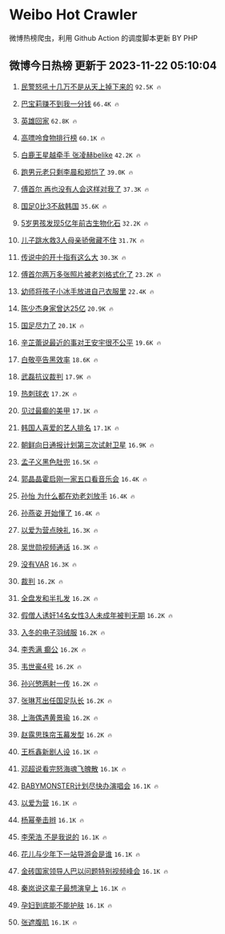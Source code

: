 # Weibo Hot Crawler 



微博热榜爬虫，利用 Github Action 的调度脚本更新 BY PHP 


## 微博今日热榜 更新于 2023-11-22 05:10:04 
1. [民警怒吼十几万不是从天上掉下来的](https://s.weibo.com/weibo?q=%23%E6%B0%91%E8%AD%A6%E6%80%92%E5%90%BC%E5%8D%81%E5%87%A0%E4%B8%87%E4%B8%8D%E6%98%AF%E4%BB%8E%E5%A4%A9%E4%B8%8A%E6%8E%89%E4%B8%8B%E6%9D%A5%E7%9A%84%23&t=31&band_rank=1&Refer=top) `92.5K 🔥` 

1. [巴宝莉赚不到我一分钱](https://s.weibo.com/weibo?q=%E5%B7%B4%E5%AE%9D%E8%8E%89%E8%B5%9A%E4%B8%8D%E5%88%B0%E6%88%91%E4%B8%80%E5%88%86%E9%92%B1&t=31&band_rank=2&Refer=top) `66.4K 🔥` 

1. [英雄回家](https://s.weibo.com/weibo?q=%23%E8%8B%B1%E9%9B%84%E5%9B%9E%E5%AE%B6%23&t=31&band_rank=3&Refer=top) `62.8K 🔥` 

1. [高嘌呤食物排行榜](https://s.weibo.com/weibo?q=%E9%AB%98%E5%98%8C%E5%91%A4%E9%A3%9F%E7%89%A9%E6%8E%92%E8%A1%8C%E6%A6%9C&t=31&band_rank=4&Refer=top) `60.1K 🔥` 

1. [白鹿王星越牵手 张凌赫belike](https://s.weibo.com/weibo?q=%E7%99%BD%E9%B9%BF%E7%8E%8B%E6%98%9F%E8%B6%8A%E7%89%B5%E6%89%8B%20%E5%BC%A0%E5%87%8C%E8%B5%ABbelike&t=31&band_rank=5&Refer=top) `42.2K 🔥` 

1. [跑男元老只剩李晨和郑恺了](https://s.weibo.com/weibo?q=%23%E8%B7%91%E7%94%B7%E5%85%83%E8%80%81%E5%8F%AA%E5%89%A9%E6%9D%8E%E6%99%A8%E5%92%8C%E9%83%91%E6%81%BA%E4%BA%86%23&t=31&band_rank=6&Refer=top) `39.0K 🔥` 

1. [傅首尔 再也没有人会这样对我了](https://s.weibo.com/weibo?q=%E5%82%85%E9%A6%96%E5%B0%94%20%E5%86%8D%E4%B9%9F%E6%B2%A1%E6%9C%89%E4%BA%BA%E4%BC%9A%E8%BF%99%E6%A0%B7%E5%AF%B9%E6%88%91%E4%BA%86&t=31&band_rank=7&Refer=top) `37.3K 🔥` 

1. [国足0比3不敌韩国](https://s.weibo.com/weibo?q=%E5%9B%BD%E8%B6%B30%E6%AF%943%E4%B8%8D%E6%95%8C%E9%9F%A9%E5%9B%BD&t=31&band_rank=8&Refer=top) `35.6K 🔥` 

1. [5岁男孩发现5亿年前古生物化石](https://s.weibo.com/weibo?q=%235%E5%B2%81%E7%94%B7%E5%AD%A9%E5%8F%91%E7%8E%B05%E4%BA%BF%E5%B9%B4%E5%89%8D%E5%8F%A4%E7%94%9F%E7%89%A9%E5%8C%96%E7%9F%B3%23&t=31&band_rank=9&Refer=top) `32.2K 🔥` 

1. [儿子跳水救3人母亲骄傲藏不住](https://s.weibo.com/weibo?q=%23%E5%84%BF%E5%AD%90%E8%B7%B3%E6%B0%B4%E6%95%913%E4%BA%BA%E6%AF%8D%E4%BA%B2%E9%AA%84%E5%82%B2%E8%97%8F%E4%B8%8D%E4%BD%8F%23&t=31&band_rank=10&Refer=top) `31.7K 🔥` 

1. [传说中的开十指有这么大](https://s.weibo.com/weibo?q=%E4%BC%A0%E8%AF%B4%E4%B8%AD%E7%9A%84%E5%BC%80%E5%8D%81%E6%8C%87%E6%9C%89%E8%BF%99%E4%B9%88%E5%A4%A7&t=31&band_rank=11&Refer=top) `30.3K 🔥` 

1. [傅首尔两万多张照片被老刘格式化了](https://s.weibo.com/weibo?q=%23%E5%82%85%E9%A6%96%E5%B0%94%E4%B8%A4%E4%B8%87%E5%A4%9A%E5%BC%A0%E7%85%A7%E7%89%87%E8%A2%AB%E8%80%81%E5%88%98%E6%A0%BC%E5%BC%8F%E5%8C%96%E4%BA%86%23&t=31&band_rank=12&Refer=top) `23.2K 🔥` 

1. [幼师将孩子小冰手放进自己衣服里](https://s.weibo.com/weibo?q=%23%E5%B9%BC%E5%B8%88%E5%B0%86%E5%AD%A9%E5%AD%90%E5%B0%8F%E5%86%B0%E6%89%8B%E6%94%BE%E8%BF%9B%E8%87%AA%E5%B7%B1%E8%A1%A3%E6%9C%8D%E9%87%8C%23&t=31&band_rank=13&Refer=top) `22.4K 🔥` 

1. [陈少杰身家曾达25亿](https://s.weibo.com/weibo?q=%23%E9%99%88%E5%B0%91%E6%9D%B0%E8%BA%AB%E5%AE%B6%E6%9B%BE%E8%BE%BE25%E4%BA%BF%23&t=31&band_rank=14&Refer=top) `20.9K 🔥` 

1. [国足尽力了](https://s.weibo.com/weibo?q=%23%E5%9B%BD%E8%B6%B3%E5%B0%BD%E5%8A%9B%E4%BA%86%23&t=31&band_rank=15&Refer=top) `20.1K 🔥` 

1. [辛芷蕾说最近的事对王安宇很不公平](https://s.weibo.com/weibo?q=%23%E8%BE%9B%E8%8A%B7%E8%95%BE%E8%AF%B4%E6%9C%80%E8%BF%91%E7%9A%84%E4%BA%8B%E5%AF%B9%E7%8E%8B%E5%AE%89%E5%AE%87%E5%BE%88%E4%B8%8D%E5%85%AC%E5%B9%B3%23&t=31&band_rank=16&Refer=top) `19.6K 🔥` 

1. [白敬亭告黑效率](https://s.weibo.com/weibo?q=%23%E7%99%BD%E6%95%AC%E4%BA%AD%E5%91%8A%E9%BB%91%E6%95%88%E7%8E%87%23&t=31&band_rank=17&Refer=top) `18.6K 🔥` 

1. [武磊抗议裁判](https://s.weibo.com/weibo?q=%23%E6%AD%A6%E7%A3%8A%E6%8A%97%E8%AE%AE%E8%A3%81%E5%88%A4%23&t=31&band_rank=18&Refer=top) `17.9K 🔥` 

1. [热刺球衣](https://s.weibo.com/weibo?q=%E7%83%AD%E5%88%BA%E7%90%83%E8%A1%A3&t=31&band_rank=19&Refer=top) `17.2K 🔥` 

1. [见过最癫的美甲](https://s.weibo.com/weibo?q=%E8%A7%81%E8%BF%87%E6%9C%80%E7%99%AB%E7%9A%84%E7%BE%8E%E7%94%B2&t=31&band_rank=20&Refer=top) `17.1K 🔥` 

1. [韩国人喜爱的艺人排名](https://s.weibo.com/weibo?q=%23%E9%9F%A9%E5%9B%BD%E4%BA%BA%E5%96%9C%E7%88%B1%E7%9A%84%E8%89%BA%E4%BA%BA%E6%8E%92%E5%90%8D%23&t=31&band_rank=21&Refer=top) `17.1K 🔥` 

1. [朝鲜向日通报计划第三次试射卫星](https://s.weibo.com/weibo?q=%23%E6%9C%9D%E9%B2%9C%E5%90%91%E6%97%A5%E9%80%9A%E6%8A%A5%E8%AE%A1%E5%88%92%E7%AC%AC%E4%B8%89%E6%AC%A1%E8%AF%95%E5%B0%84%E5%8D%AB%E6%98%9F%23&t=31&band_rank=22&Refer=top) `16.9K 🔥` 

1. [孟子义黑色肚兜](https://s.weibo.com/weibo?q=%23%E5%AD%9F%E5%AD%90%E4%B9%89%E9%BB%91%E8%89%B2%E8%82%9A%E5%85%9C%23&t=31&band_rank=23&Refer=top) `16.5K 🔥` 

1. [郭晶晶霍启刚一家五口看音乐会](https://s.weibo.com/weibo?q=%23%E9%83%AD%E6%99%B6%E6%99%B6%E9%9C%8D%E5%90%AF%E5%88%9A%E4%B8%80%E5%AE%B6%E4%BA%94%E5%8F%A3%E7%9C%8B%E9%9F%B3%E4%B9%90%E4%BC%9A%23&t=31&band_rank=24&Refer=top) `16.4K 🔥` 

1. [孙怡 为什么都在劝老刘放手](https://s.weibo.com/weibo?q=%E5%AD%99%E6%80%A1%20%E4%B8%BA%E4%BB%80%E4%B9%88%E9%83%BD%E5%9C%A8%E5%8A%9D%E8%80%81%E5%88%98%E6%94%BE%E6%89%8B&t=31&band_rank=25&Refer=top) `16.4K 🔥` 

1. [孙燕姿 开始懂了](https://s.weibo.com/weibo?q=%E5%AD%99%E7%87%95%E5%A7%BF%20%E5%BC%80%E5%A7%8B%E6%87%82%E4%BA%86&t=31&band_rank=26&Refer=top) `16.4K 🔥` 

1. [以爱为营点映礼](https://s.weibo.com/weibo?q=%23%E4%BB%A5%E7%88%B1%E4%B8%BA%E8%90%A5%E7%82%B9%E6%98%A0%E7%A4%BC%23&t=31&band_rank=27&Refer=top) `16.3K 🔥` 

1. [吴世勋视频通话](https://s.weibo.com/weibo?q=%23%E5%90%B4%E4%B8%96%E5%8B%8B%E8%A7%86%E9%A2%91%E9%80%9A%E8%AF%9D%23&t=31&band_rank=28&Refer=top) `16.3K 🔥` 

1. [没有VAR](https://s.weibo.com/weibo?q=%E6%B2%A1%E6%9C%89VAR&t=31&band_rank=29&Refer=top) `16.3K 🔥` 

1. [裁判](https://s.weibo.com/weibo?q=%E8%A3%81%E5%88%A4&t=31&band_rank=30&Refer=top) `16.2K 🔥` 

1. [全盘发和半扎发](https://s.weibo.com/weibo?q=%E5%85%A8%E7%9B%98%E5%8F%91%E5%92%8C%E5%8D%8A%E6%89%8E%E5%8F%91&t=31&band_rank=31&Refer=top) `16.2K 🔥` 

1. [假僧人诱奸14名女性3人未成年被判无期](https://s.weibo.com/weibo?q=%23%E5%81%87%E5%83%A7%E4%BA%BA%E8%AF%B1%E5%A5%B814%E5%90%8D%E5%A5%B3%E6%80%A73%E4%BA%BA%E6%9C%AA%E6%88%90%E5%B9%B4%E8%A2%AB%E5%88%A4%E6%97%A0%E6%9C%9F%23&t=31&band_rank=32&Refer=top) `16.2K 🔥` 

1. [入冬的电子羽绒服](https://s.weibo.com/weibo?q=%E5%85%A5%E5%86%AC%E7%9A%84%E7%94%B5%E5%AD%90%E7%BE%BD%E7%BB%92%E6%9C%8D&t=31&band_rank=33&Refer=top) `16.2K 🔥` 

1. [李秀满 癫公](https://s.weibo.com/weibo?q=%E6%9D%8E%E7%A7%80%E6%BB%A1%20%E7%99%AB%E5%85%AC&t=31&band_rank=34&Refer=top) `16.2K 🔥` 

1. [韦世豪4号](https://s.weibo.com/weibo?q=%E9%9F%A6%E4%B8%96%E8%B1%AA4%E5%8F%B7&t=31&band_rank=35&Refer=top) `16.2K 🔥` 

1. [孙兴慜两射一传](https://s.weibo.com/weibo?q=%23%E5%AD%99%E5%85%B4%E6%85%9C%E4%B8%A4%E5%B0%84%E4%B8%80%E4%BC%A0%23&t=31&band_rank=36&Refer=top) `16.2K 🔥` 

1. [张琳芃出任国足队长](https://s.weibo.com/weibo?q=%23%E5%BC%A0%E7%90%B3%E8%8A%83%E5%87%BA%E4%BB%BB%E5%9B%BD%E8%B6%B3%E9%98%9F%E9%95%BF%23&t=31&band_rank=37&Refer=top) `16.2K 🔥` 

1. [上海偶遇黄景瑜](https://s.weibo.com/weibo?q=%E4%B8%8A%E6%B5%B7%E5%81%B6%E9%81%87%E9%BB%84%E6%99%AF%E7%91%9C&t=31&band_rank=38&Refer=top) `16.2K 🔥` 

1. [赵露思珠帘玉幕发型](https://s.weibo.com/weibo?q=%23%E8%B5%B5%E9%9C%B2%E6%80%9D%E7%8F%A0%E5%B8%98%E7%8E%89%E5%B9%95%E5%8F%91%E5%9E%8B%23&t=31&band_rank=39&Refer=top) `16.2K 🔥` 

1. [王栎鑫新剧人设](https://s.weibo.com/weibo?q=%E7%8E%8B%E6%A0%8E%E9%91%AB%E6%96%B0%E5%89%A7%E4%BA%BA%E8%AE%BE&t=31&band_rank=40&Refer=top) `16.1K 🔥` 

1. [邓超说看完怒海魂飞魄散](https://s.weibo.com/weibo?q=%23%E9%82%93%E8%B6%85%E8%AF%B4%E7%9C%8B%E5%AE%8C%E6%80%92%E6%B5%B7%E9%AD%82%E9%A3%9E%E9%AD%84%E6%95%A3%23&t=31&band_rank=41&Refer=top) `16.1K 🔥` 

1. [BABYMONSTER计划尽快办演唱会](https://s.weibo.com/weibo?q=%23BABYMONSTER%E8%AE%A1%E5%88%92%E5%B0%BD%E5%BF%AB%E5%8A%9E%E6%BC%94%E5%94%B1%E4%BC%9A%23&t=31&band_rank=42&Refer=top) `16.1K 🔥` 

1. [以爱为营](https://s.weibo.com/weibo?q=%E4%BB%A5%E7%88%B1%E4%B8%BA%E8%90%A5&t=31&band_rank=43&Refer=top) `16.1K 🔥` 

1. [杨幂拳击辫](https://s.weibo.com/weibo?q=%E6%9D%A8%E5%B9%82%E6%8B%B3%E5%87%BB%E8%BE%AB&t=31&band_rank=44&Refer=top) `16.1K 🔥` 

1. [李荣浩 不是我说的](https://s.weibo.com/weibo?q=%E6%9D%8E%E8%8D%A3%E6%B5%A9%20%E4%B8%8D%E6%98%AF%E6%88%91%E8%AF%B4%E7%9A%84&t=31&band_rank=45&Refer=top) `16.1K 🔥` 

1. [花儿与少年下一站导游会是谁](https://s.weibo.com/weibo?q=%23%E8%8A%B1%E5%84%BF%E4%B8%8E%E5%B0%91%E5%B9%B4%E4%B8%8B%E4%B8%80%E7%AB%99%E5%AF%BC%E6%B8%B8%E4%BC%9A%E6%98%AF%E8%B0%81%23&t=31&band_rank=46&Refer=top) `16.1K 🔥` 

1. [金砖国家领导人巴以问题特别视频峰会](https://s.weibo.com/weibo?q=%23%E9%87%91%E7%A0%96%E5%9B%BD%E5%AE%B6%E9%A2%86%E5%AF%BC%E4%BA%BA%E5%B7%B4%E4%BB%A5%E9%97%AE%E9%A2%98%E7%89%B9%E5%88%AB%E8%A7%86%E9%A2%91%E5%B3%B0%E4%BC%9A%23&t=31&band_rank=47&Refer=top) `16.1K 🔥` 

1. [秦岚说这辈子最想演皇上](https://s.weibo.com/weibo?q=%23%E7%A7%A6%E5%B2%9A%E8%AF%B4%E8%BF%99%E8%BE%88%E5%AD%90%E6%9C%80%E6%83%B3%E6%BC%94%E7%9A%87%E4%B8%8A%23&t=31&band_rank=48&Refer=top) `16.1K 🔥` 

1. [孕妇到底能不能护肤](https://s.weibo.com/weibo?q=%E5%AD%95%E5%A6%87%E5%88%B0%E5%BA%95%E8%83%BD%E4%B8%8D%E8%83%BD%E6%8A%A4%E8%82%A4&t=31&band_rank=49&Refer=top) `16.1K 🔥` 

1. [张遮腹肌](https://s.weibo.com/weibo?q=%23%E5%BC%A0%E9%81%AE%E8%85%B9%E8%82%8C%23&t=31&band_rank=50&Refer=top) `16.1K 🔥` 

